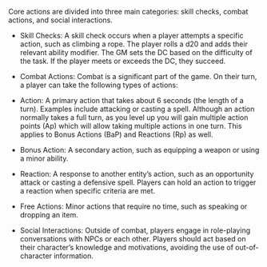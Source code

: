 Core actions are divided into three main categories: skill checks, combat actions, and social interactions.

- Skill Checks: A skill check occurs when a player attempts a specific action, such as climbing a rope. The player rolls a d20 and adds their relevant ability modifier. The GM sets the DC based on the difficulty of the task. If the player meets or exceeds the DC, they succeed.
    
- Combat Actions: Combat is a significant part of the game. On their turn, a player can take the following types of actions:
    

- Action: A primary action that takes about 6 seconds (the length of a turn). Examples include attacking or casting a spell. Although an action normally takes a full turn, as you level up you will gain multiple action points (Ap) which will allow taking multiple actions in one turn. This applies to Bonus Actions (BaP) and Reactions (Rp) as well. 
    
- Bonus Action: A secondary action, such as equipping a weapon or using a minor ability.
    
- Reaction: A response to another entity’s action, such as an opportunity attack or casting a defensive spell. Players can hold an action to trigger a reaction when specific criteria are met.
    
- Free Actions: Minor actions that require no time, such as speaking or dropping an item.
    

- Social Interactions: Outside of combat, players engage in role-playing conversations with NPCs or each other. Players should act based on their character’s knowledge and motivations, avoiding the use of out-of-character information.